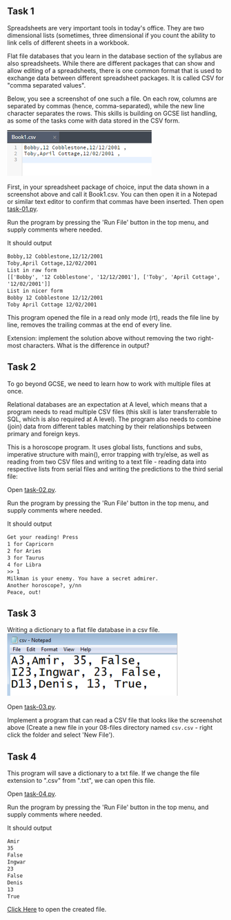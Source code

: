 ## Task 1

Spreadsheets are very important tools in today's office. They are two dimensional lists (sometimes, three dimensional if you count the ability to link cells of different sheets in a workbook. 

Flat file databases that you learn in the database section of the syllabus are also spreadsheets. While there are different packages that can show and allow editing of a spreadsheets, there is one common format that is used to exchange data between different spreadsheet packages. It is called CSV for "comma separated values". 

Below, you see a screenshot of one such a file. On each row, columns are separated by commas (hence, comma-separated), while the new line character separates the rows. This skills is building on GCSE list handling, as some of the tasks come with data stored in the CSV form.

![CSV File](.guides/img/csv.png)


First, in your spreadsheet package of choice, input the data shown in a screenshot above and call it Book1.csv. You can then open it in a Notepad or similar text editor to confirm that commas have been inserted. Then open [task-01.py](open_file "08-files/task-01.py").

Run the program by pressing the 'Run File' button in the top menu, and supply comments where needed.

It should output

```
Bobby,12 Cobblestone,12/12/2001
Toby,April Cottage,12/02/2001
List in raw form
[['Bobby', '12 Cobblestone', '12/12/2001'], ['Toby', 'April Cottage', '12/02/2001']]
List in nicer form
Bobby 12 Cobblestone 12/12/2001
Toby April Cottage 12/02/2001
```

This program opened the file in a read only mode (rt), reads the file line by line, removes the trailing commas at the end of every line.

Extension: implement the solution above without removing the two right-most characters. What is the difference in output?

## Task 2

To go beyond GCSE, we need to learn how to work with multiple files at once. 

Relational databases are an expectation at A level, which means that a program needs to read multiple CSV files (this skill is later transferrable to SQL, which is also required at A level). The program also needs to combine (join) data from different tables matching by their relationships between primary and foreign keys.

This is a horoscope program. It uses global lists, functions and subs, imperative structure with main(), error trapping with try/else, as well as reading from two CSV files and writing to a text file - reading data into respective lists from serial files and writing the predictions to the third serial file:

Open [task-02.py](open_file "08-files/task-02.py").

Run the program by pressing the 'Run File' button in the top menu, and supply comments where needed.

It should output

```
Get your reading! Press
1 for Capricorn
2 for Aries
3 for Taurus
4 for Libra
>> 1
Milkman is your enemy. You have a secret admirer.
Another horoscope?, y/nn
Peace, out!
```

## Task 3

Writing a dictionary to a flat file database in a csv file.
![CSV Example](.guides/img/csv1.png)

Open [task-03.py](open_file "08-files/task-03.py").

Implement a program that can read a CSV file that looks like the screenshot above (Create a new file in your 08-files directory named `csv.csv` - right click the folder and select 'New File').

## Task 4

This program will save a dictionary to a txt file. If we change the file extension to ".csv" from ".txt", we can open this file.

Open [task-04.py](open_file "08-files/task-04.py").

Run the program by pressing the 'Run File' button in the top menu, and supply comments where needed.

It should output

```
Amir
35
False
Ingwar
23
False
Denis
13
True
```

[Click Here](open_file "08-files/csv.txt") to open the created file.

